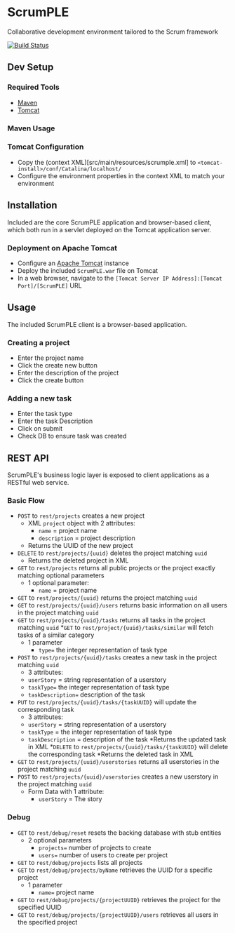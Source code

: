# ScrumPLE
Collaborative development environment tailored to the Scrum framework

[![Build Status](https://ec2-52-10-231-227.us-west-2.compute.amazonaws.com:8443/jenkins/buildStatus/icon?job=ScrumPLE)](https://ec2-52-10-231-227.us-west-2.compute.amazonaws.com:8443/jenkins/job/ScrumPLE/)
## Dev Setup
### Required Tools
* [Maven](https://maven.apache.org/)
* [Tomcat](https://tomcat.apache.org/)
### Maven Usage

### Tomcat Configuration
* Copy the (context XML)[src/main/resources/scrumple.xml] to `<tomcat-install>/conf/Catalina/localhost/`
* Configure the environment properties in the context XML to match your environment

## Installation
Included are the core ScrumPLE application and browser-based client, which both run in a servlet deployed on the Tomcat application server.
### Deployment on Apache Tomcat
* Configure an [Apache Tomcat](http://tomcat.apache.org/) instance
* Deploy the included `ScrumPLE.war` file on Tomcat
* In a web browser, navigate to the `[Tomcat Server IP Address]:[Tomcat Port]/[ScrumPLE]` URL

## Usage
The included ScrumPLE client is a browser-based application.
### Creating a project
* Enter the project name
* Click the create new button
* Enter the description of the project
* Click the create button
### Adding a new task
* Enter the task type
* Enter the task Description
* Click on submit
* Check DB to ensure task was created
## REST API
ScrumPLE's business logic layer is exposed to client applications as a RESTful web service.
### Basic Flow
* `POST` to `rest/projects` creates a new project
	* XML `project` object with 2 attributes:
		* `name` = project name
		* `description` = project description
	* Returns the UUID of the new project
* `DELETE` to `rest/projects/{uuid}` deletes the project matching `uuid`
	* Returns the deleted project in XML
* `GET` to `rest/projects` returns all public projects or the project exactly matching optional parameters
	* 1 optional parameter:
		* `name` = project name
* `GET` to `rest/projects/{uuid}` returns the project matching `uuid`
* `GET` to `rest/projects/{uuid}/users` returns basic information on all users in the project matching `uuid`
* `GET` to `rest/projects/{uuid}/tasks` returns all tasks in the project matching `uuid`
*`GET` to `rest/project/{uuid}/tasks/similar` will fetch tasks of a similar category
  * 1 parameter
    * `type=` the integer representation of task type
* `POST` to `rest/projects/{uuid}/tasks` creates a new task in the project matching `uuid`
	* 3 attributes:
	 * `userStory` = string representation of a userstory
  	 * `taskType=` the integer representation of task type
  	 * `taskDescription=` description of the task
* `PUT` to `rest/projects/{uuid}/tasks/{taskUUID}` will update the corresponding task
	* 3 attributes:
	 * `userStory` = string representation of a userstory
  	 * `taskType` = the integer representation of task type
  	 * `taskDescription` = description of the task
  	*Returns the updated task in XML
*`DELETE` to `rest/projects/{uuid}/tasks/{taskUUID}` will delete the corresponding task
	*Returns the deleted task in XML
* `GET` to `rest/projects/{uuid}/userstories` returns all userstories in the project matching `uuid`
* `POST` to `rest/projects/{uuid}/userstories` creates a new userstory in the project matching `uuid`
    * Form Data with 1 attribute:
		* `userStory` = The story

### Debug
* `GET` to `rest/debug/reset` resets the backing database with stub entities
  * 2 optional parameters
    * `projects=` number of projects to create
    * `users=` number of users to create per project
* `GET` to `rest/debug/projects` lists all projects
* `GET` to `rest/debug/projects/byName` retrieves the UUID for a specific project
  * 1 parameter
    * `name=` project name
* `GET` to `rest/debug/projects/{projectUUID}` retrieves the project for the specified UUID
* `GET` to `rest/debug/projects/{projectUUID}/users` retrieves all users in the specified project
  
